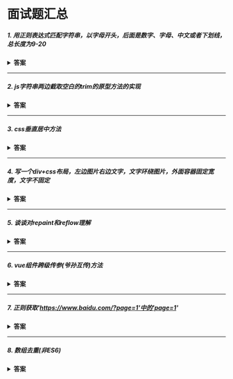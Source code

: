 # 面试题汇总

##### 1. 用正则表达式匹配字符串，以字母开头，后面是数字、字母、中文或者下划线，总长度为9-20

<details><summary><b>答案</b></summary>
<p>

``` javascript
^[a-zA-Z][\u4e00-\u9fa5\w]{8,20}$
```

</p>
</details>

---
##### 2. js字符串两边截取空白的trim的原型方法的实现

<details><summary><b>答案</b></summary>
<p>

``` javascript
String.prototype.myTrim = function (){
    return this.replace(/^\s*|\s*$/,'')// /^\s.*\s*$/
}
let str1 = ' winson '

console.log(str1.myTrim()) // => 输出：winson
```

解释：

\s 匹配任何空白字符。(空格, 制表符, 换行符)
| 多选表现起来像 逻辑与。匹配|前面的或后面的表达式。
它可以用在分组里面，或在整个表达式中使用。会按顺序尝试匹配。

如果开头与结尾的内容不想匹配其他字符可以用|管道符代替

示例

``` javascript
b(a|e|i)d
bad bud bod bed bid
```

</p>
</details>

---
##### 3. css垂直居中方法

<details><summary><b>答案</b></summary>
<p>
在不清楚高度的情况下

1. flex布局
父元素

``` css
display:flex;
align-item:center
```

2. translateY+position

``` css
position:absloute;
top:50%;
transform:translateY(-50%);
或者
position:relative;
top:50%;
transform:translateY(-50%);
```

清楚高度的情况下

子元素的top = (父元素的高度 - 子元素的高度) / 2
</p>
</details>

---

##### 4. 写一个div+css布局，左边图片右边文字，文字环绕图片，外面容器固定宽度，文字不固定

<details><summary><b>答案</b></summary>
<p>
图片加float:left属性

遇到英文要加word-break:break-all
</p>
</details>

---

##### 5. 谈谈对repaint和reflow理解

<details><summary><b>答案</b></summary>
<p>

```
repaint(重绘):指的是一种不会影响当前DOM结构和布局的一种重绘动作。
reflow(回流):要发生在 DOM 树被操作的时候，任何改变 DOM 的结构和布局都会产生 Reflow。但一个元素的 Reflow 操作发生时，它的所有父元素和子元素都会放生 Reflow，最后 Reflow 必然会导致 Repaint 的产生。
严重性：
在性能优先的前提下，reflow的性能消耗要比repaint的大。
体现：
repaint是某个dom元素进行重绘，reflow是整个页面进行重排，也就是对页面所有的dom元素渲染。
如何触发reflow和repaint
repaint的触发：
不可见到可见（visibility 样式属性）;颜色或图片变化（background, border-color, color 样式属性）;text-align、a：hover也会造成重绘，伪类引起的颜色等变化不会导致页面的回流，仅仅会触发重绘。不改变页面元素大小，形状和位置，但改变其外观的变化
reflow的触发：浏览器窗口的变化;DOM 节点的添加删除操作一些改变页面元素大小，形状和位置的操作的触发。
如何尽量避免回流reflow：
a、尽可能在dom末稍通过修改class来修改元素的style属性，尽可能减少受影响的dom元素。
b、避免设置多项内联样式，使用常用的class方式进行设置样式，以避免设置样式时访问dom的低效率。
c、设置动画元素position属性为fixed或absolute：由于当前元素从dom流中独立出来，因此受影响的只有当前元素。
d、牺牲平滑度满足性能：动画精度太强，会造成更多的repaint/reflow，牺牲精度，能满足性能的损耗，获取性能和平滑度的平衡。
f、避免使用table进行布局，table每个元素的大小以及内容的改变，都会导致整个table进行重新计算，造成大幅度的repaint或者reflow。改用div则可以针对性的repaint和避免不必要的reflow。
g、避免在css中使用运算式
```

</p>
</details>

---

##### 6. vue组件跨级传参(爷孙互传)方法

<details><summary><b>答案</b></summary>
<p>

``` javascript
<爷组件 :data="'来自爷组件数据'" />
<父组件 v-bind="$attrs" v-on="listeners" />
子组件接收Props data

// 期间父组件相当于中间人，同时父组件同样可以接收爷给的数据
```

</p>
</details>

---

##### 7. 正则获取'https://www.baidu.com/?page=1'中的'page=1'

<details><summary><b>答案</b></summary>
<p>

正则零宽度正回顾后发断言,它断言自身出现的位置的前面能匹配表达式exp
``` javascript
/(?<=\?).+/g
```

</p>
</details>

---

##### 8. 数组去重(非ES6)

<details><summary><b>答案</b></summary>
<p>

正则零宽度正回顾后发断言,它断言自身出现的位置的前面能匹配表达式exp
``` javascript
/*
@param 思路 将数组的第一项跟后面的所有项相比，不包含在内的一项push到新数组里面，最后一项不用比直接push
*/
let arr = [11, 2, 33, 4, 2, 15, 2, 11, 2, 15, 15]
let newArr = []
for (let i = 0; i < arr.length - 1; i++) {
    //定义剩余项
    let arr2 = arr.slice(i + 1)
    if (arr2.indexOf(arr[i]) === -1) {
        newArr.push(arr[i])
    }
}
//最后一项直接push
newArr.push(arr[arr.length - 1])
console.log(newArr)
```

</p>
</details>

